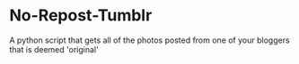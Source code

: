 No-Repost-Tumblr
================

A python script that gets all of the photos posted from one of your bloggers that is deemed 'original'

